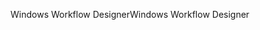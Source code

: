 <span data-ttu-id="0d7cf-101">Windows Workflow Designer</span><span class="sxs-lookup"><span data-stu-id="0d7cf-101">Windows Workflow Designer</span></span>